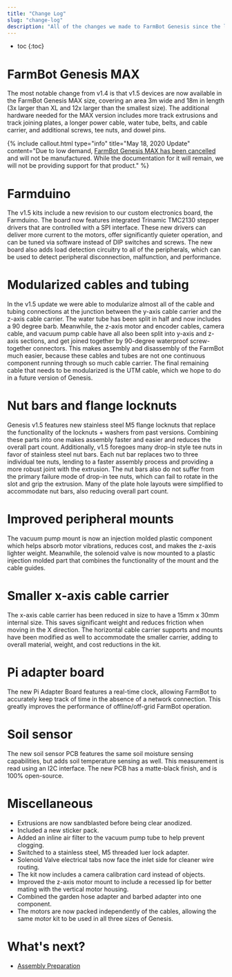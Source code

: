 ```yaml
---
title: "Change Log"
slug: "change-log"
description: "All of the changes we made to FarmBot Genesis since the last version"
---
```


* toc
{:toc}

# FarmBot Genesis MAX
The most notable change from v1.4 is that v1.5 devices are now available in the FarmBot Genesis MAX size, covering an area 3m wide and 18m in length (3x larger than XL and 12x larger than the smallest size). The additional hardware needed for the MAX version includes more track extrusions and track joining plates, a longer power cable, water tube, belts, and cable carrier, and additional screws, tee nuts, and dowel pins.

{%
include callout.html
type="info"
title="May 18, 2020 Update"
content="Due to low demand, [FarmBot Genesis MAX has been cancelled](https://farm.bot/blogs/news/putting-farmbot-genesis-max-and-express-max-on-hold) and will not be manufactured. While the documentation for it will remain, we will not be providing support for that product."
%}

# Farmduino
The v1.5 kits include a new revision to our custom electronics board, the Farmduino. The board now features integrated Trinamic TMC2130 stepper drivers that are controlled with a SPI interface. These new drivers can deliver more current to the motors, offer significantly quieter operation, and can be tuned via software instead of DIP switches and screws. The new board also adds load detection circuitry to all of the peripherals, which can be used to detect peripheral disconnection, malfunction, and performance.

# Modularized cables and tubing
In the v1.5 update we were able to modularize almost all of the cable and tubing connections at the junction between the y-axis cable carrier and the z-axis cable carrier. The water tube has been split in half and now includes a 90 degree barb. Meanwhile, the z-axis motor and encoder cables, camera cable, and vacuum pump cable have all also been split into y-axis and z-axis sections, and get joined together by 90-degree waterproof screw-together connectors. This makes assembly and disassembly of the FarmBot much easier, because these cables and tubes are not one continuous component running through so much cable carrier. The final remaining cable that needs to be modularized is the UTM cable, which we hope to do in a future version of Genesis.

# Nut bars and flange locknuts
Genesis v1.5 features new stainless steel M5 flange locknuts that replace the functionality of the locknuts + washers from past versions. Combining these parts into one makes assembly faster and easier and reduces the overall part count. Additionally, v1.5 foregoes many drop-in style tee nuts in favor of stainless steel nut bars. Each nut bar replaces two to three individual tee nuts, lending to a faster assembly process and providing a more robust joint with the extrusion. The nut bars also do not suffer from the primary failure mode of drop-in tee nuts, which can fail to rotate in the slot and grip the extrusion. Many of the plate hole layouts were simplified to accommodate nut bars, also reducing overall part count.

# Improved peripheral mounts
The vacuum pump mount is now an injection molded plastic component which helps absorb motor vibrations, reduces cost, and makes the z-axis lighter weight. Meanwhile, the solenoid valve is now mounted to a plastic injection molded part that combines the functionality of the mount and the cable guides.

# Smaller x-axis cable carrier
The x-axis cable carrier has been reduced in size to have a 15mm x 30mm internal size. This saves significant weight and reduces friction when moving in the X direction. The horizontal cable carrier supports and mounts have been modified as well to accommodate the smaller carrier, adding to overall material, weight, and cost reductions in the kit.

# Pi adapter board
The new Pi Adapter Board features a real-time clock, allowing FarmBot to accurately keep track of time in the absence of a network connection. This greatly improves the performance of offline/off-grid FarmBot operation.

# Soil sensor
The new soil sensor PCB features the same soil moisture sensing capabilities, but adds soil temperature sensing as well. This measurement is read using an I2C interface. The new PCB has a matte-black finish, and is 100% open-source.

# Miscellaneous
* Extrusions are now sandblasted before being clear anodized.
* Included a new sticker pack.
* Added an inline air filter to the vacuum pump tube to help prevent clogging.
* Switched to a stainless steel, M5 threaded luer lock adapter.
* Solenoid Valve electrical tabs now face the inlet side for cleaner wire routing.
* The kit now includes a camera calibration card instead of objects.
* Improved the z-axis motor mount to include a recessed lip for better mating with the vertical motor housing.
* Combined the garden hose adapter and barbed adapter into one component.
* The motors are now packed independently of the cables, allowing the same motor kit to be used in all three sizes of Genesis.

# What's next?

 * [Assembly Preparation](../intro/assembly-preparation.md)
